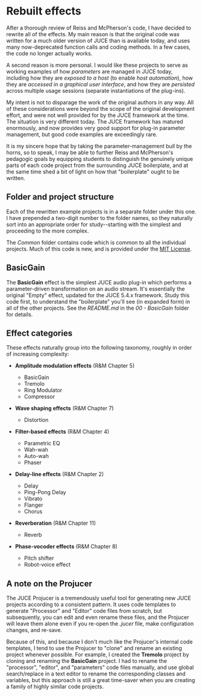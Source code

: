 # Rebuilt effects
After a thorough review of Reiss and McPherson's code, I have decided to rewrite all of the effects. My main reason is that the original code was written for a much older version of JUCE than is available today, and uses many now-deprecated function calls and coding methods. In a few cases, the code no longer actually works.

A second reason is more personal. I would like these projects to serve as working examples of how *parameters* are managed in JUCE today, including how they are *exposed to a host* (to enable *host automation*), how they are *accessed in a graphical user interface*, and how they are *persisted* across multiple usage sessions (separate instantiations of the plug-ins).

My intent is not to disparage the work of the original authors in any way. All of these considerations were beyond the scope of the original development effort, and were not well provided for by the JUCE framework at the time. The situation is very different today. The JUCE framework has matured enormously, and now provides very good support for plug-in parameter management, but good code examples are exceedingly rare.

It is my sincere hope that by taking the parameter-management bull by the horns, so to speak, I may be able to further Reiss and McPherson's pedagogic goals by equipping students to distinguish the genuinely unique parts of each code project from the surrounding JUCE boilerplate, and at the same time shed a bit of light on how that "boilerplate" ought to be written.

## Folder and project structure
Each of the rewritten example projects is in a separate folder under this one. I have prepended a two-digit number to the folder names, so they naturally sort into an appropriate order for study--starting with the simplest and proceeding to the more complex.

The *Common* folder contains code which is common to all the individual projects. Much of this code is new, and is provided under the [MIT License](https://opensource.org/licenses/MIT).

## BasicGain
The **BasicGain** effect is the simplest JUCE audio plug-in which performs a parameter-driven transformation on an audio stream. It's essentially the original "Empty" effect, updated for the JUCE 5.4.x framework. Study this code first, to understand the "boilerplate" you'll see (in expanded form) in all of the other projects. See the *README.md* in the *00 - BasicGain* folder for details.

## Effect categories
These effects naturally group into the following taxonomy, roughly in order of increasing complexity:

 * **Amplitude modulation effects** (R&M Chapter 5)
   * BasicGain
   * Tremolo
   * Ring Modulator
   * Compressor

 * **Wave shaping effects** (R&M Chapter 7)
   * Distortion

 * **Filter-based effects** (R&M Chapter 4)
   * Parametric EQ
   * Wah-wah
   * Auto-wah
   * Phaser

 * **Delay-line effects** (R&M Chapter 2)
   * Delay
   * Ping-Pong Delay
   * Vibrato
   * Flanger
   * Chorus
  
 * **Reverberation** (R&M Chapter 11)
   * Reverb

 * **Phase-vocoder effects** (R&M Chapter 8)
   * Pitch shifter
   * Robot-voice effect


## A note on the Projucer
The JUCE Projucer is a tremendously useful tool for generating new JUCE projects according to a consistent pattern. It uses code templates to generate "Processor" and "Editor" code files from scratch, but subsequently, you can edit and even rename these files, and the Projucer will leave them alone even if you re-open the *.jucer* file, make configuration changes, and re-save.

Because of this, and because I don't much like the Projucer's internal code templates, I tend to use the Projucer to "clone" and rename an existing project whenever possible. For example, I created the **Tremolo** project by cloning and renaming the **BasicGain** project. I had to rename the "processor", "editor", and "parameters" code files manually, and use global search/replace in a text editor to rename the corresponding classes and variables, but this approach is still a great time-saver when you are creating a family of highly similar code projects.
